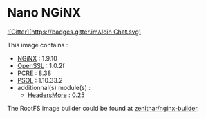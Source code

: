# Nano NGiNX 

[![Gitter](https://badges.gitter.im/Join Chat.svg)](https://gitter.im/Zenithar/nano-nginx?utm_source=badge&utm_medium=badge&utm_campaign=pr-badge&utm_content=badge)

This image contains :

* [NGiNX](http://nginx.org) : 1.9.10
* [OpenSSL](https://www.openssl.org) : 1.0.2f
* [PCRE](http://www.pcre.org) : 8.38
* [PSOL](https://github.com/pagespeed/ngx_pagespeed) : 1.10.33.2
* additionnal(s) module(s) :
  * [HeadersMore](http://wiki.nginx.org/HttpHeadersMoreModule) : 0.25

The RootFS image builder could be found at [zenithar/nginx-builder](https://github.com/Zenithar/dockerfiles/tree/master/nginx-builder).

